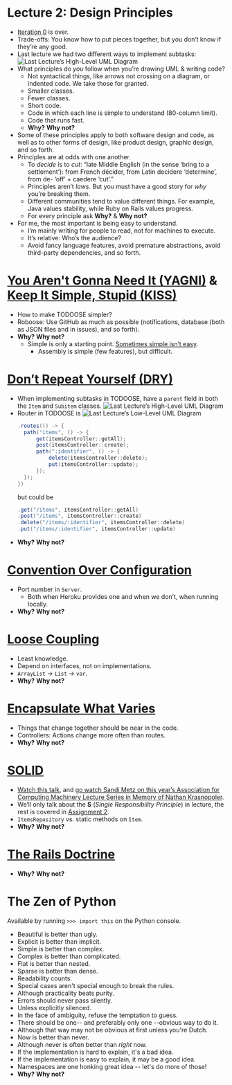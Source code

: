 # Lecture 2: Design Principles

- [Iteration 0](/iterations/0) is over.
- Trade-offs: You know how to put pieces together, but you don’t know if they’re any good.
- Last lecture we had two different ways to implement subtasks:
  ![Last Lecture’s High-Level UML Diagram](/lectures/1/high-level-uml-diagram-from-lecture.png)
- What principles do _you_ follow when you’re drawing UML & writing code?
  - Not syntactical things, like arrows not crossing on a diagram, or indented code. We take those for granted.
  - Smaller classes.
  - Fewer classes.
  - Short code.
  - Code in which each line is simple to understand (80-column limit).
  - Code that runs fast.
  - **Why?** **Why not?**
- Some of these principles apply to both software design and code, as well as to other forms of design, like product design, graphic design, and so forth.
- Principles are at odds with one another.
  - To _decide_ is to _cut_: “late Middle English (in the sense ‘bring to a settlement’): from French décider, from Latin decidere ‘determine’, from de- ‘off’ + caedere ‘cut’.”
  - Principles aren’t _laws_. But you must have a good story for _why_ you’re breaking them.
  - Different communities tend to value different things. For example, Java values stability, while Ruby on Rails values progress.
  - For every principle ask **Why?** & **Why not?**
- For me, the most important is being easy to understand.
  - I’m mainly writing for people to read, not for machines to execute.
  - It’s relative: Who’s the audience?
  - Avoid fancy language features, avoid premature abstractions, avoid third-party dependencies, and so forth.

# [You Aren't Gonna Need It (YAGNI)](https://martinfowler.com/bliki/Yagni.html) & [Keep It Simple, Stupid (KISS)](https://en.wikipedia.org/wiki/KISS_principle)

- How to make TODOOSE simpler?
- Roboose: Use GitHub as much as possible (notifications, database (both as JSON files and in issues), and so forth).
- **Why?** **Why not?**
  - Simple is only a starting point. [Sometimes simple isn’t easy](https://www.infoq.com/presentations/Simple-Made-Easy/).
    - Assembly is simple (few features), but difficult.

# [Don’t Repeat Yourself (DRY)](https://en.wikipedia.org/wiki/Don%27t_repeat_yourself)

- When implementing subtasks in TODOOSE, have a `parent` field in both the `Item` and `Subitem` classes.
![Last Lecture’s High-Level UML Diagram](/lectures/1/high-level-uml-diagram-from-lecture.png)
- Router in TODOOSE is
  ![Last Lecture’s Low-Level UML Diagram](/lectures/1/package-class-diagram-from-intellij--annotated.png)
  ```java
  .routes(() -> {
    path("items", () -> {
        get(itemsController::getAll);
        post(itemsController::create);
        path(":identifier", () -> {
            delete(itemsController::delete);
            put(itemsController::update);
        });
    });
  })
  ```
  but could be
  ```java
  .get("/items", itemsController::getAll)
  .post("/items", itemsController::create)
  .delete("/items/:identifier", itemsController::delete)
  .put("/items/:identifier", itemsController::update)
  ```
- **Why?** **Why not?**

# [Convention Over Configuration](https://rubyonrails.org/doctrine/#convention-over-configuration)

- Port number in `Server`.
  - Both when Heroku provides one and when we don’t, when running locally.
- **Why?** **Why not?**

# [Loose Coupling](https://en.wikipedia.org/wiki/Loose_coupling)

- Least knowledge.
- Depend on interfaces, not on implementations.
- `ArrayList` → `List` → `var`.
- **Why?** **Why not?**

# [Encapsulate What Varies](https://blogs.msdn.microsoft.com/steverowe/2007/12/26/encapsulate-what-varies/)

- Things that change together should be near in the code.
- Controllers: Actions change more often than routes.
- **Why?** **Why not?**

# [SOLID](https://thoughtbot.com/blog/back-to-basics-solid)

- [Watch this talk](https://www.youtube.com/watch?v=v-2yFMzxqwU), and [go watch Sandi Metz on this year’s Association for Computing Machinery Lecture Series in Memory of Nathan Krasnopoler](https://www.cs.jhu.edu/news-events/association-for-computing-machinery-lecture-in-memory-of-nathan-krasnopoler/).
- We’ll only talk about the **S** (_Single Responsibility Principle_) in lecture, the rest is covered in [Assignment 2](/assignments/2).
- `ItemsRepository` vs. static methods on `Item`.
- **Why?** **Why not?**

# [The Rails Doctrine](https://rubyonrails.org/doctrine/)

- **Why?** **Why not?**

# The Zen of Python

Available by running `>>> import this` on the Python console.

- Beautiful is better than ugly.
- Explicit is better than implicit.
- Simple is better than complex.
- Complex is better than complicated.
- Flat is better than nested.
- Sparse is better than dense.
- Readability counts.
- Special cases aren't special enough to break the rules.
- Although practicality beats purity.
- Errors should never pass silently.
- Unless explicitly silenced.
- In the face of ambiguity, refuse the temptation to guess.
- There should be one-- and preferably only one --obvious way to do it.
- Although that way may not be obvious at first unless you're Dutch.
- Now is better than never.
- Although never is often better than *right* now.
- If the implementation is hard to explain, it's a bad idea.
- If the implementation is easy to explain, it may be a good idea.
- Namespaces are one honking great idea -- let's do more of those!
- **Why?** **Why not?**
